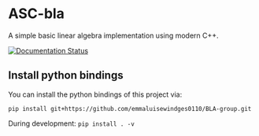# ASC-bla
A simple basic linear algebra implementation using modern C++.

[![Documentation Status](https://readthedocs.org/projects/bla-group/badge/?version=latest)](https://bla-group.readthedocs.io/en/latest/?badge=latest)

## Install python bindings

You can install the python bindings of this project via:

`pip install git+https://github.com/emmaluisewindges0110/BLA-group.git`

During development: `pip install . -v`
